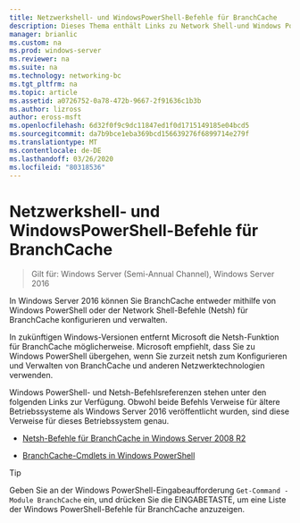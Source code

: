 ```yaml
---
title: Netzwerkshell- und WindowsPowerShell-Befehle für BranchCache
description: Dieses Thema enthält Links zu Network Shell-und Windows PowerShell-Befehlsreferenz Ressourcen für BranchCache in Windows Server 2016.
manager: brianlic
ms.custom: na
ms.prod: windows-server
ms.reviewer: na
ms.suite: na
ms.technology: networking-bc
ms.tgt_pltfrm: na
ms.topic: article
ms.assetid: a0726752-0a78-472b-9667-2f91636c1b3b
ms.author: lizross
author: eross-msft
ms.openlocfilehash: 6d32f0f9c9dc11847ed1f0d1715149185e04bcd5
ms.sourcegitcommit: da7b9bce1eba369bcd156639276f6899714e279f
ms.translationtype: MT
ms.contentlocale: de-DE
ms.lasthandoff: 03/26/2020
ms.locfileid: "80318536"
---
```

# <a name="branchcache-network-shell-and-windows-powershell-commands"></a>Netzwerkshell- und WindowsPowerShell-Befehle für BranchCache

>Gilt für: Windows Server (Semi-Annual Channel), Windows Server 2016

In Windows Server 2016 können Sie BranchCache entweder mithilfe von Windows PowerShell oder der Network Shell-Befehle (Netsh) für BranchCache konfigurieren und verwalten.  
  
In zukünftigen Windows-Versionen entfernt Microsoft die Netsh-Funktion für BranchCache möglicherweise. Microsoft empfiehlt, dass Sie zu Windows PowerShell übergehen, wenn Sie zurzeit netsh zum Konfigurieren und Verwalten von BranchCache und anderen Netzwerktechnologien verwenden.  
  
Windows PowerShell- und Netsh-Befehlsreferenzen stehen unter den folgenden Links zur Verfügung. Obwohl beide Befehls Verweise für ältere Betriebssysteme als Windows Server 2016 veröffentlicht wurden, sind diese Verweise für dieses Betriebssystem genau.  
  
-   [Netsh-Befehle für BranchCache in Windows Server 2008 R2](https://technet.microsoft.com/library/dd979561(v=ws.10))  
  
-   [BranchCache-Cmdlets in Windows PowerShell](https://docs.microsoft.com/powershell/module/branchcache/?view=win10-ps)
  
> [!TIP]  
> Geben Sie an der Windows PowerShell-Eingabeaufforderung `Get-Command -Module BranchCache` ein, und drücken Sie die EINGABETASTE, um eine Liste der Windows PowerShell-Befehle für BranchCache  anzuzeigen.  
  


